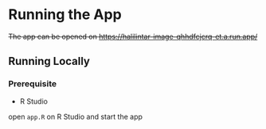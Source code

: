 # Running the App

~~The app can be opened on https://halilintar-image-qhhdfcjcrq-et.a.run.app/~~

## Running Locally
### Prerequisite
- R Studio

open `app.R` on R Studio and start the app
